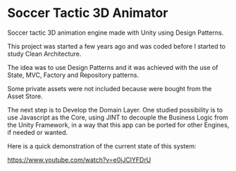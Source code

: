 # Soccer Tactic 3D Animator
Soccer tactic 3D animation engine made with Unity using Design Patterns.

This project was started a few years ago and was coded before I started to study Clean Architecture.

The idea was to use Design Patterns and it was achieved with the use of State, MVC, Factory and Repository patterns.

Some private assets were not included because were bought from the Asset Store.

The next step is to Develop the Domain Layer. One studied possibility is to use Javascript as the Core, using JINT to decouple the Business Logic from the Unity Framework, in a way that this app can be ported for other Engines, if needed or wanted.

Here is a quick demonstration of the current state of this system:

https://www.youtube.com/watch?v=e0jJClYFDrU

